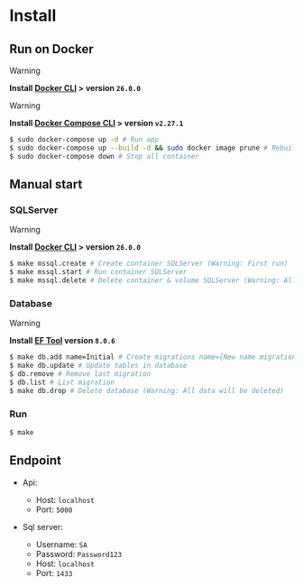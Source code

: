 # Install

## Run on Docker
> [!WARNING]
> **Install [Docker CLI](https://docs.docker.com/engine/install) > version `26.0.0`**

> [!WARNING]
> **Install [Docker Compose CLI](https://docs.docker.com/compose/install) > version `v2.27.1`**
```bash
$ sudo docker-compose up -d # Run app
$ sudo docker-compose up --build -d && sudo docker image prune # Rebuild & delete old images
$ sudo docker-compose down # Stop all container
```

## Manual start
### SQLServer
> [!WARNING]
> **Install [Docker CLI](https://docs.docker.com/engine/install) > version `26.0.0`**

```bash
$ make mssql.create # Create container SQLServer (Warning: First run)
$ make mssql.start # Run container SQLServer
$ make mssql.delete # Delete container & volume SQLServer (Warning: All data will be deleted)
```

### Database
> [!WARNING]
> **Install [EF Tool](https://learn.microsoft.com/en-us/ef/core/cli/dotnet) version `8.0.6`**

```bash
$ make db.add name=Initial # Create migrations name={New name migration}
$ make db.update # Update tables in database
$ db.remove # Remove last migration
$ db.list # List migration
$ make db.drop # Delete database (Warning: All data will be deleted)
```

### Run
```bash
$ make
```

## Endpoint
- Api:
    + Host: `localhost`
    + Port: `5000`

- Sql server:
    + Username: `SA`
    + Password: `Password123`
    + Host: `localhost`
    + Port: `1433`
